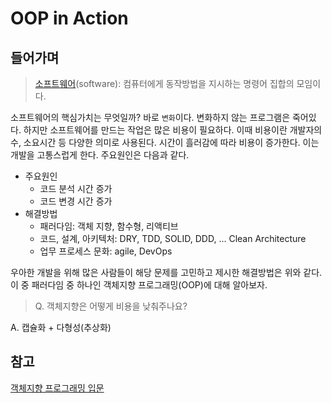 # OOP in Action
## 들어가며
> [소프트웨어](https://ko.wikipedia.org/wiki/%EC%86%8C%ED%94%84%ED%8A%B8%EC%9B%A8%EC%96%B4#cite_note-1)(software): 컴퓨터에게 동작방법을 지시하는 명령어 집합의 모임이다.

소프트웨어의 핵심가치는 무엇일까? 바로 `변화`이다. 변화하지 않는 프로그램은 죽어있다. 하지만 소프트웨어를 만드는 작업은 
많은 비용이 필요하다. 이때 비용이란 개발자의 수, 소요시간 등 다양한 의미로 사용된다. 시간이 흘러감에 따라 비용이 증가한다. 
이는 개발을 고통스럽게 한다. 주요원인은 다음과 같다.

- 주요원인
  - 코드 분석 시간 증가
  - 코드 변경 시간 증가
- 해결방법
  - 패러다임: 객체 지향, 함수형, 리액티브
  - 코드, 설계, 아키텍처: DRY, TDD, SOLID, DDD, ... Clean Architecture
  - 업무 프로세스 문화: agile, DevOps

우아한 개발을 위해 많은 사람들이 해당 문제를 고민하고 제시한 해결방법은 위와 같다. 이 중 패러다임 중 하나인
객체지향 프로그래밍(OOP)에 대해 알아보자.

> Q. 객체지향은 어떻게 비용을 낮춰주나요?
> 
A. 캡슐화 + 다형성(추상화)

## 참고
[객체지향 프로그래밍 입문](https://www.inflearn.com/course/%EA%B0%9D%EC%B2%B4-%EC%A7%80%ED%96%A5-%ED%94%84%EB%A1%9C%EA%B7%B8%EB%9E%98%EB%B0%8D-%EC%9E%85%EB%AC%B8)
